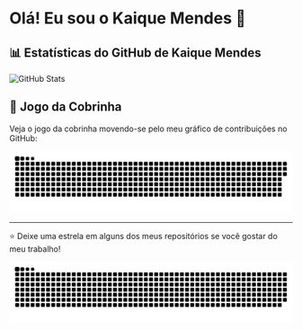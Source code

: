 # Olá! Eu sou o Kaique Mendes 👋

## 📊 Estatísticas do GitHub de Kaique Mendes

![GitHub Stats](https://github-readme-stats.vercel.app/api?username=KaiqueMendess&show_icons=true&theme=dark&include_all_commits=true&count_private=true)
## 🐍 Jogo da Cobrinha

Veja o jogo da cobrinha movendo-se pelo meu gráfico de contribuições no GitHub:

![snake gif](https://github.com/KaiqueMendess/KaiqueMendess/blob/output/github-contribution-grid-snake.svg)

---

⭐️ Deixe uma estrela em alguns dos meus repositórios se você gostar do meu trabalho!

<picture>
  <source media="(prefers-color-scheme: dark)" srcset="github-snake-dark.svg" />
  <source media="(prefers-color-scheme: light)" srcset="github-snake.svg" />
  <img alt="github-snake" src="https://raw.githubusercontent.com/Platane/snk/output/github-contribution-grid-snake.svg" />
</picture>
